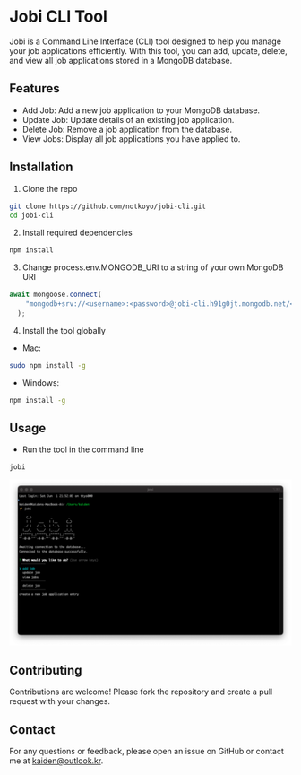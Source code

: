 # Jobi CLI Tool

Jobi is a Command Line Interface (CLI) tool designed to help you manage your job applications efficiently. 
With this tool, you can add, update, delete, and view all job applications stored in a MongoDB database.

## Features
- Add Job: Add a new job application to your MongoDB database.
- Update Job: Update details of an existing job application.
- Delete Job: Remove a job application from the database.
- View Jobs: Display all job applications you have applied to.

## Installation

1. Clone the repo
```bash
git clone https://github.com/notkoyo/jobi-cli.git
cd jobi-cli
```
2. Install required dependencies
```bash
npm install
```
3. Change process.env.MONGODB_URI to a string of your own MongoDB URI
```js
await mongoose.connect(
    "mongodb+srv://<username>:<password>@jobi-cli.h91g0jt.mongodb.net/<dbName>?retryWrites=true&w=majority&appName=<clusterName>"
  );
```
4. Install the tool globally
- Mac:
```bash
sudo npm install -g
```
- Windows:
```bash
npm install -g
```
## Usage
- Run the tool in the command line
```bash
jobi
```
![CLI Main Menu](https://github.com/notkoyo/jobi-cli/blob/main/CLI-Main-Menu.png?raw=true)

## Contributing
Contributions are welcome! Please fork the repository and create a pull request with your changes.

## Contact
For any questions or feedback, please open an issue on GitHub or contact me at kaiden@outlook.kr.
